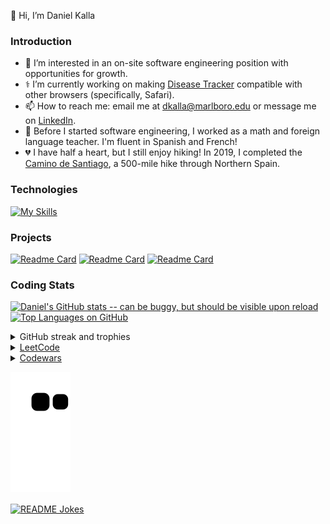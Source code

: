 👋 Hi, I’m Daniel Kalla

### Introduction

- 👀 I’m interested in an on-site software engineering position with opportunities for growth.
- ⚕️ I’m currently working on making [Disease Tracker](https://dtkalla.github.io/Disease-Tracker/) compatible with other browsers (specifically, Safari).
- 📫 How to reach me: email me at dkalla@marlboro.edu or message me on [LinkedIn](www.linkedin.com/in/daniel-kalla).
- 🍎 Before I started software engineering, I worked as a math and foreign language teacher.  I'm fluent in Spanish and French!
- 💔 I have half a heart, but I still enjoy hiking!  In 2019, I completed the [Camino de Santiago](https://www.responsiblevacation.com/ImagesClient/dtg-nc9430-caminoDeSantiago-FrenchWay-route-map.jpg), a 500-mile hike through Northern Spain.
<!-- - 💞️ I’m looking to collaborate on ... -->
<!-- - 📖 I’m currently working on "Book Review", a book tracking and recommendation app -->



### Technologies

<!-- [![My Skills](https://skills.thijs.gg/icons?i=js,react,redux,mongodb,express,nodejs,d3,ruby,rails,py,html,css,sqlite,r&perline=7)](https://skills.thijs.gg) -->
<!-- [![My Skills](https://skills.thijs.gg/icons?i=js,react,redux,express,nodejs,d3,ruby,rails,py,html,css,vscode,postman,git,sqlite,r&perline=8&theme=light)](https://skills.thijs.gg) -->

[![My Skills](https://skills.thijs.gg/icons?i=js,react,redux,mongodb,express,nodejs,d3,ruby,rails,py,html,css,sass,webpack,vscode,postman,git,sqlite,r,latex&perline=10)](https://skills.thijs.gg)

### Projects

[![Readme Card](https://github-readme-stats.vercel.app/api/pin/?username=dtkalla&repo=WaterBnB)](https://github.com/dtkalla/WaterBnB)
[![Readme Card](https://github-readme-stats.vercel.app/api/pin/?username=dtkalla&repo=Disease-Tracker)](https://github.com/dtkalla/Disease-Tracker)
[![Readme Card](https://github-readme-stats.vercel.app/api/pin/?username=dtkalla&repo=Choose-Your-News)](https://github.com/dtkalla/Choose-Your-News)


### Coding Stats

[![Daniel's GitHub stats -- can be buggy, but should be visible upon reload](https://github-readme-stats-dtkalla.vercel.app/api?username=dtkalla&count_private=true&show_icons=true&theme=transparent)](https://github.com/dtkalla/github-readme-stats)
[![Top Languages on GitHub](https://github-readme-stats-dtkalla.vercel.app/api/top-langs/?username=dtkalla&layout=compact&langs_count=6&exclude_repo=portfolio-site)](https://github.com/dtkalla/github-readme-stats)
<details><summary>GitHub streak and trophies</summary>
<img src="https://github-readme-streak-stats.herokuapp.com/?user=dtkalla&theme=tokyonight" alt="mystreak"/>
<img src="https://github-profile-trophy.vercel.app/?username=dtkalla&theme=juicyfresh&no-bg=true&rank=-C" />
</details>


<!-- [![Daniel's wakatime stats](https://github-readme-stats.vercel.app/api/wakatime?username=@dtkalla&layout=compact&langs_count=6&custom_title=Wakatime%20Stats%20(Past%20Seven%20Days))](https://github.com/anuraghazra/github-readme-stats) -->
  


<details><summary><a href='https://leetcode.com/dtkalla/'>LeetCode</a></summary>
  
[![Daniel's LeetCode stats -- top 1% of users by number of problems solved, 1,782 contest rating](https://leetcode-stats-six.vercel.app/api?username=dtkalla)](https://github.com/madushadhanushka/github-readme)

![LeetCode Badges -- 11 study plan badges earned](https://leetcode-badge-showcase.vercel.app/api?username=dtkalla&filter=study)
 
<!--  <img src="https://leetcode-badge-showcase.vercel.app/api?username=dtkalla" alt="LeetCode Badges"/> -->

</details>


<details><summary><a href='https://www.codewars.com/users/dkalla'>Codewars</a></summary>

![Daniel's Codewars stats -- 1,790 honor, 3 kyu](https://www.codewars.com/users/dkalla/badges/large)

![Additional Codewars stats -- 1,790 honor (top 2%); top languages: Ruby (3 kyu), Python (3 kyu), JavaScript (4 kyu)](https://github.r2v.ch/codewars?user=dkalla&top_languages=true)

  
</details>
 

 ![Snake animation](https://github.com/dtkalla/dtkalla/blob/output/github-contribution-snake.svg)

<a href="https://readme-jokes.vercel.app"><img align="center" src="https://readme-jokes.vercel.app/api" alt="README Jokes"></a>





<!---
dtkalla/dtkalla is a ✨ special ✨ repository because its `README.md` (this file) appears on your GitHub profile.
You can click the Preview link to take a look at your changes.
--->
